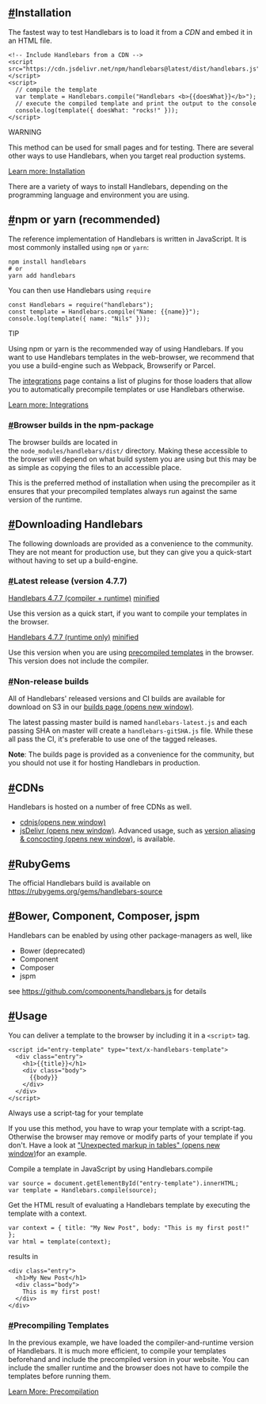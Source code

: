 ## [#](https://handlebarsjs.com/guide/#installation)Installation

The fastest way to test Handlebars is to load it from a _CDN_ and embed it in an HTML file.

```
<!-- Include Handlebars from a CDN -->
<script src="https://cdn.jsdelivr.net/npm/handlebars@latest/dist/handlebars.js"></script>
<script>
  // compile the template
  var template = Handlebars.compile("Handlebars <b>{{doesWhat}}</b>");
  // execute the compiled template and print the output to the console
  console.log(template({ doesWhat: "rocks!" }));
</script>
```

WARNING

This method can be used for small pages and for testing. There are several other ways to use Handlebars, when you target real production systems.

[Learn more: Installation](https://handlebarsjs.com/installation/)

There are a variety of ways to install Handlebars, depending on the programming language and environment you are using.

## [#](https://handlebarsjs.com/installation/#npm-or-yarn-recommended)npm or yarn (recommended)

The reference implementation of Handlebars is written in JavaScript. It is most commonly installed using `npm` or `yarn`:

```
npm install handlebars
# or
yarn add handlebars
```

You can then use Handlebars using `require`

```
const Handlebars = require("handlebars");
const template = Handlebars.compile("Name: {{name}}");
console.log(template({ name: "Nils" }));
```

TIP

Using npm or yarn is the recommended way of using Handlebars. If you want to use Handlebars templates in the web-browser, we recommend that you use a build-engine such as Webpack, Browserify or Parcel.

The [integrations](https://handlebarsjs.com/installation/integrations.html) page contains a list of plugins for those loaders that allow you to automatically precompile templates or use Handlebars otherwise.

[Learn more: Integrations](https://handlebarsjs.com/installation/integrations.html)

### [#](https://handlebarsjs.com/installation/#browser-builds-in-the-npm-package)Browser builds in the npm-package

The browser builds are located in the `node_modules/handlebars/dist/` directory. Making these accessible to the browser will depend on what build system you are using but this may be as simple as copying the files to an accessible place.

This is the preferred method of installation when using the precompiler as it ensures that your precompiled templates always run against the same version of the runtime.

## [#](https://handlebarsjs.com/installation/#downloading-handlebars)Downloading Handlebars

The following downloads are provided as a convenience to the community. They are not meant for production use, but they can give you a quick-start without having to set up a build-engine.

### [#](https://handlebarsjs.com/installation/#latest-release-version-handlebarsversions-latest)Latest release (version 4.7.7)

[Handlebars 4.7.7 (compiler + runtime)](https://s3.amazonaws.com/builds.handlebarsjs.com/handlebars-v4.7.7.js "Download Handlebars 4.7.7 (compiler + runtime)") [minified](https://s3.amazonaws.com/builds.handlebarsjs.com/handlebars.min-v4.7.7.js "Download minified Handlebars 4.7.7 (compiler + runtime)") 

Use this version as a quick start, if you want to compile your templates in the browser.

[Handlebars 4.7.7 (runtime only)](https://s3.amazonaws.com/builds.handlebarsjs.com/handlebars.runtime-v4.7.7.js "Download Handlebars 4.7.7 (runtime only)") [minified](https://s3.amazonaws.com/builds.handlebarsjs.com/handlebars.runtime.min-v4.7.7.js "Download minified Handlebars 4.7.7 (runtime only)") 

Use this version when you are using [precompiled templates](https://handlebarsjs.com/installation/precompilation.html) in the browser. This version does not include the compiler.

### [#](https://handlebarsjs.com/installation/#non-release-builds)Non-release builds

All of Handlebars' released versions and CI builds are available for download on S3 in our [builds page (opens new window)](https://com.s3.amazonaws.com/builds.handlebarsjs/bucket-listing.html?sort=lastmod&sortdir=desc).

The latest passing master build is named `handlebars-latest.js` and each passing SHA on master will create a `handlebars-gitSHA.js` file. While these all pass the CI, it's preferable to use one of the tagged releases.

**Note**: The builds page is provided as a convenience for the community, but you should not use it for hosting Handlebars in production.

## [#](https://handlebarsjs.com/installation/#cdns)CDNs

Handlebars is hosted on a number of free CDNs as well.

-   [cdnjs(opens new window)](https://cdnjs.com/libraries/handlebars.js)
-   [jsDelivr (opens new window)](http://www.jsdelivr.com/#!handlebarsjs). Advanced usage, such as [version aliasing & concocting (opens new window)](https://github.com/jsdelivr/jsdelivr#usage), is available.

## [#](https://handlebarsjs.com/installation/#rubygems)RubyGems

The official Handlebars build is available on https://rubygems.org/gems/handlebars-source

## [#](https://handlebarsjs.com/installation/#bower-component-composer-jspm)Bower, Component, Composer, jspm

Handlebars can be enabled by using other package-managers as well, like

-   Bower (deprecated)
-   Component
-   Composer
-   jspm

see https://github.com/components/handlebars.js for details

## [#](https://handlebarsjs.com/installation/#usage)Usage

You can deliver a template to the browser by including it in a `<script>` tag.

```
<script id="entry-template" type="text/x-handlebars-template">
  <div class="entry">
    <h1>{{title}}</h1>
    <div class="body">
      {{body}}
    </div>
  </div>
</script>
```

Always use a script-tag for your template

If you use this method, you have to wrap your template with a script-tag. Otherwise the browser may remove or modify parts of your template if you don't. Have a look at ["Unexpected markup in tables" (opens new window)](https://html.spec.whatwg.org/multipage/parsing.html#unexpected-markup-in-tables)for an example.

Compile a template in JavaScript by using Handlebars.compile

```
var source = document.getElementById("entry-template").innerHTML;
var template = Handlebars.compile(source);
```

Get the HTML result of evaluating a Handlebars template by executing the template with a context.

```
var context = { title: "My New Post", body: "This is my first post!" };
var html = template(context);
```

results in

```
<div class="entry">
  <h1>My New Post</h1>
  <div class="body">
    This is my first post!
  </div>
</div>
```

### [#](https://handlebarsjs.com/installation/#precompiling-templates)Precompiling Templates

In the previous example, we have loaded the compiler-and-runtime version of Handlebars. It is much more efficient, to compile your templates beforehand and include the precompiled version in your website. You can include the smaller runtime and the browser does not have to compile the templates before running them.

[Learn More: Precompilation](https://handlebarsjs.com/installation/precompilation.html)